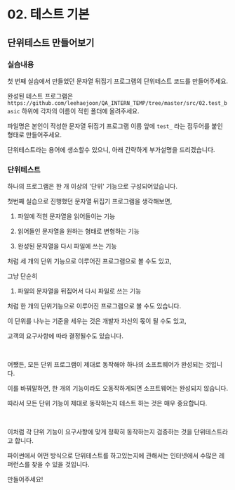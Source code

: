 # 02. 테스트 기본

## 단위테스트 만들어보기

### 실습내용

첫 번째 실습에서 만들었던 문자열 뒤집기 프로그램의 단위테스트 코드를 만들어주세요.

완성된 테스트 프로그램은 `https://github.com/leehaejoon/QA_INTERN_TEMP/tree/master/src/02.test_basic` 하위에 각자의 이름이 적힌 폴더에 올려주세요.

파일명은 본인이 작성한 문자열 뒤집기 프로그램 이름 앞에 `test_` 라는 접두어를 붙인 형태로 만들어주세요. 

단위테스트라는 용어에 생소할수 있으니, 아래 간략하게 부가설명을 드리겠습니다.

### 단위테스트

하나의 프로그램은 한 개 이상의 '단위' 기능으로 구성되어있습니다.

첫번째 실습으로 진행했던 문자열 뒤집기 프로그램을 생각해보면,

1. 파일에 적힌 문자열을 읽어들이는 기능

2. 읽어들인 문자열을 원하는 형태로 변형하는 기능

3. 완성된 문자열을 다시 파일에 쓰는 기능

처럼 세 개의 단위 기능으로 이루어진 프로그램으로 볼 수도 있고,

그냥 단순히

1. 파일의 문자열을 뒤집어서 다시 파일로 쓰는 기능

처럼 한 개의 단위기능으로 이루어진 프로그램으로 볼 수도 있습니다.

이 단위를 나누는 기준을 세우는 것은 개발자 자신의 몫이 될 수도 있고,

고객의 요구사항에 따라 결정될수도 있습니다.

<br/>

어쨌든, 모든 단위 프로그램이 제대로 동작해야 하나의 소프트웨어가 완성되는 것입니다.

이를 바꿔말하면, 한 개의 기능이라도 오동작하게되면 소프트웨어는 완성되지 않습니다.

따라서 모든 단위 기능이 제대로 동작하는지 테스트 하는 것은 매우 중요합니다.

<br/>

이처럼 각 단위 기능이 요구사항에 맞게 정확히 동작하는지 검증하는 것을 단위테스트라고 합니다.

파이썬에서 어떤 방식으로 단위테스트를 하고있는지에 관해서는 인터넷에서 수많은 레퍼런스를 찾을 수 있을 것입니다.

만들어주세요!
